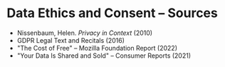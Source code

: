 # Data Ethics and Consent – Sources

- Nissenbaum, Helen. *Privacy in Context* (2010)
- GDPR Legal Text and Recitals (2016)
- "The Cost of Free" – Mozilla Foundation Report (2022)
- "Your Data Is Shared and Sold" – Consumer Reports (2021)
